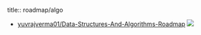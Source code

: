 title:: roadmap/algo

- [yuvrajverma01/Data-Structures-And-Algorithms-Roadmap](https://github.com/yuvrajverma01/Data-Structures-And-Algorithms-Roadmap) ![](https://img.shields.io/github/stars/yuvrajverma01/Data-Structures-And-Algorithms-Roadmap)